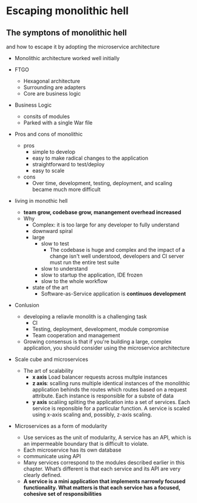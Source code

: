 # Escaping monolithic hell


## The symptons of monolithic hell 

and how to escape it by adopting the microservice architecture


- Monolithic architecture worked well initially
- FTGO
	- Hexagonal architecture
	- Surrounding are adapters
	- Core are business logic
- Business Logic
	- consits of modules
	- Parked with a single War file
- Pros and cons of monolithic
	- pros
		- simple to develop
		- easy to make radical changes to the application
		- straightforward to test/deploy
		- easy to scale
  - cons
	  - Over time, development, testing, deployment, and scaling became much more difficult

- living in monothic hell
	- **team grow, codebase grow, manangement overhead increased**
	- Why
		- Complex: it is too large for any developer to fully understand
		- downward spiral
		- large
			- slow to test
				- The codebase is huge and complex and the impact of a change isn't well understood, developers and CI server must run the entire test suite
			- slow to understand
			- slow to startup the application, IDE frozen
			- slow to the whole workflow
		- state of the art
			- Software-as-Service application is **continuos development**
- Conlusion
	- developing a reliavle monolith is a challenging task
		- CI
		- Testing, deployment, development, module compromise
		- Team cooperation and management
  - Growing consensus is that if you're building a large, complex application, you should consider using the microservice architecture

- Scale cube and microservices
	- The art of scalability
		- **x axis**  Load balancer requests across multple instances
		- **z axis**:  scalling runs multiple identical instances of the monolithic application behinds  the routes which routes based on a request attribute. Each  instance is responsible for a subste of data
		- **y axis** scaliing spliting the application into a set of services. Each service is reponsible for a particular function. A service is scaled using x-axis scaling and, possibly, z-axis scaling.

- Microservices as a form of modularity
	- Use services as the unit of modularity, A service has an API, which is an impermeable boundary that is difficult to violate.
	- Each microservice has its own database
	- communicate using API
	- Many services correspond to the modules described earlier in this chapter. What’s different is that each service and its API are very clearly defined.
	- **A service is a mini application that implements narrowly focused functionality. What matters is that each service has a focused, cohesive set of responsibilities**
	
